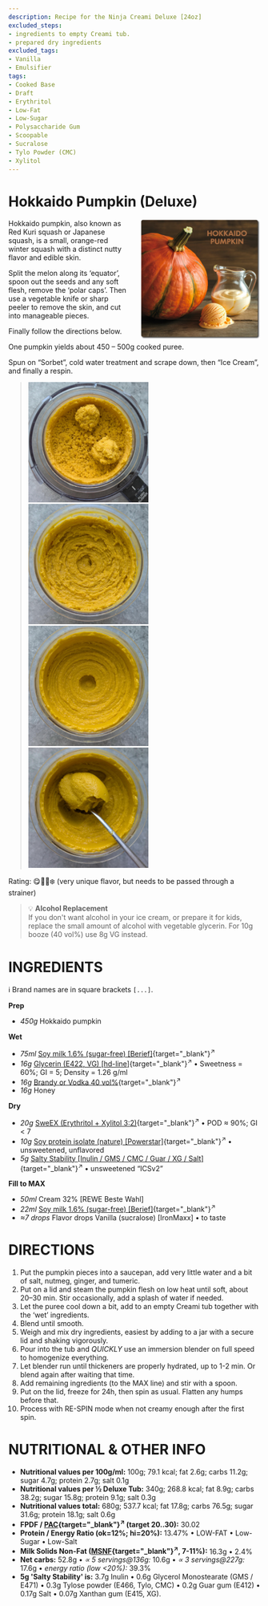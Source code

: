 ```yaml
---
description: Recipe for the Ninja Creami Deluxe [24oz]
excluded_steps:
- ingredients to empty Creami tub.
- prepared dry ingredients
excluded_tags:
- Vanilla
- Emulsifier
tags:
- Cooked Base
- Draft
- Erythritol
- Low-Fat
- Low-Sugar
- Polysaccharide Gum
- Scoopable
- Sucralose
- Tylo Powder (CMC)
- Xylitol
---
```

# Hokkaido Pumpkin (Deluxe)
<img style="float: right; margin-left: 1.5em;" width=240 alt="Logo" src="logo-hokkaido-pumpkin.png" />

Hokkaido pumpkin, also known as Red Kuri squash or Japanese squash, is a small, orange-red winter squash
with a distinct nutty flavor and edible skin.

Split the melon along its ‘equator’, spoon out the seeds and any soft flesh, remove the ‘polar caps’.
Then use a vegetable knife or sharp peeler to remove the skin, and cut into manageable pieces.

Finally follow the directions below.

One pumpkin yields about 450 – 500g cooked puree.
<br clear=all />

Spun on “Sorbet”, cold water treatment and scrape down, then “Ice Cream”, and finally a respin.

> <img width=240 alt="After Sorbet" src="Hokkaido_2025-08-10_1.jpg" class="zoomable" />
> <img width=240 alt="After Ice Cream" src="Hokkaido_2025-08-10_2.jpg" class="zoomable" />
> <img width=240 alt="After Mix-in" src="Hokkaido_2025-08-10_3.jpg" class="zoomable" />
> <img width=240 alt="Scooped" src="Hokkaido_2025-08-10_4.jpg" class="zoomable" />

Rating: 😋🎃🎃❄️ (very unique flavor, but needs to be passed through a strainer)

> 💡 **Alcohol Replacement**<br />
> If you don't want alcohol in your ice cream, or prepare it for kids,
> replace the small amount of alcohol with vegetable glycerin.
> For 10g booze (40 vol%) use 8g VG instead.

# INGREDIENTS

ℹ️ Brand names are in square brackets `[...]`.

**Prep**

  - _450g_ Hokkaido pumpkin

**Wet**

  - _75ml_ [Soy milk 1.6% (sugar-free) \[Berief\]](/ice-creamery/info/ingredients/#soy-milk){target="_blank"}<sup>↗</sup>
  - _16g_ [Glycerin (E422, VG) \[hd-line\]](/ice-creamery/info/ingredients/#vegetable-glycerin-glycerol-vg-e422){target="_blank"}<sup>↗</sup> • Sweetness = 60%; GI = 5; Density = 1.26 g/ml
  - _16g_ [Brandy or Vodka 40 vol%](/ice-creamery/info/ingredients/#alcohol-ethanol){target="_blank"}<sup>↗</sup>
  - _16g_ Honey

**Dry**

  - _20g_ [SweEX (Erythritol + Xylitol 3:2)](/ice-creamery/info/ingredients/#sweex-erythritol-xylitol-blend){target="_blank"}<sup>↗</sup> • POD ≈ 90%; GI < 7
  - _10g_ [Soy protein isolate (nature) \[Powerstar\]](/ice-creamery/info/ingredients/#soy-protein-isolate){target="_blank"}<sup>↗</sup> • unsweetened, unflavored
  - _5g_ [Salty Stability \[Inulin / GMS / CMC / Guar / XG / Salt\]](/ice-creamery/S/Salty%20Stability/){target="_blank"}<sup>↗</sup> • unsweetened “ICSv2”

**Fill to MAX**

  - _50ml_ Cream 32% [REWE Beste Wahl]
  - _22ml_ [Soy milk 1.6% (sugar-free) \[Berief\]](/ice-creamery/info/ingredients/#soy-milk){target="_blank"}<sup>↗</sup>
  - _≈7 drops_ Flavor drops Vanilla (sucralose) [IronMaxx] • to taste

# DIRECTIONS

 1. Put the pumpkin pieces into a saucepan, add very little water and a bit of salt, nutmeg, ginger, and tumeric.
 1. Put on a lid and steam the pumpkin flesh on low heat until soft, about 20–30 min. Stir occasionally, add a splash of water if needed.
 1. Let the puree cool down a bit, add to an empty Creami tub together with the ‘wet’ ingredients.
 1. Blend until smooth.
 1. Weigh and mix dry ingredients, easiest by adding to a jar with a secure lid and shaking vigorously.
 1. Pour into the tub and *QUICKLY* use an immersion blender on full speed to homogenize everything.
 1. Let blender run until thickeners are properly hydrated, up to 1-2 min. Or blend again after waiting that time.
 1. Add remaining ingredients (to the MAX line) and stir with a spoon.
 1. Put on the lid, freeze for 24h, then spin as usual. Flatten any humps before that.
 1. Process with RE-SPIN mode when not creamy enough after the first spin.

# NUTRITIONAL & OTHER INFO

- **Nutritional values per 100g/ml:** 100g; 79.1 kcal; fat 2.6g; carbs 11.2g; sugar 4.7g; protein 2.7g; salt 0.1g
- **Nutritional values per ½ Deluxe Tub:** 340g; 268.8 kcal; fat 8.9g; carbs 38.2g; sugar 15.8g; protein 9.1g; salt 0.3g
- **Nutritional values total:** 680g; 537.7 kcal; fat 17.8g; carbs 76.5g; sugar 31.6g; protein 18.1g; salt 0.6g
- **FPDF / [PAC](/ice-creamery/info/glossary/#potere-anti-congelante-pac){target="_blank"}<sup>↗</sup> (target 20..30):** 30.02
- **Protein / Energy Ratio (ok=12%; hi=20%):** 13.47% • LOW-FAT • Low-Sugar • Low-Salt
- **Milk Solids Non-Fat ([MSNF](/ice-creamery/info/glossary/#milk-solids-not-fat-msnf){target="_blank"}<sup>↗</sup>, 7-11%):** 16.3g • 2.4%
- **Net carbs:** 52.8g • *∝ 5 servings@136g:* 10.6g • *∝ 3 servings@227g:* 17.6g • *energy ratio (low <20%):* 39.3%
- **5g 'Salty Stability' is:** 3.7g Inulin • 0.6g Glycerol Monostearate (GMS / E471) • 0.3g Tylose powder (E466, Tylo, CMC) • 0.2g Guar gum (E412) • 0.17g Salt • 0.07g Xanthan gum (E415, XG).
